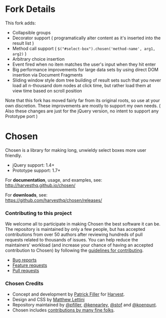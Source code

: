 # Fork Details

This fork adds:

* Collapsible groups
* Decorator support ( programatically alter content as it's inserted into the result list )
* Method call support ( `$("#select-box").chosen('method-name', arg1, arg2)` )
* Arbitrary choice insertion
* Event fired when no item matches the user's input when they hit enter
* Big performance improvements for large data sets by using direct DOM insertion via Document Fragments
* Sliding window style dom tree building of result sets such that you never load all n-thousand dom nodes at click time, but rather load them at view time based on scroll position

Note that this fork has moved fairly far from its original roots, so use at your own discretion. These improvements are mostly to support my own needs. ( Also these changes are just for the jQuery version, no intent to support any Prototype port )


# Chosen

Chosen is a library for making long, unwieldy select boxes more user friendly.

- jQuery support: 1.4+
- Prototype support: 1.7+

For **documentation**, usage, and examples, see:  
http://harvesthq.github.io/chosen/

For **downloads**, see:  
https://github.com/harvesthq/chosen/releases/

### Contributing to this project

We welcome all to participate in making Chosen the best software it can be. The repository is maintained by only a few people, but has accepted contributions from over 50 authors after reviewing hundreds of pull requests related to thousands of issues. You can help reduce the maintainers' workload (and increase your chance of having an accepted contribution to Chosen) by following the
[guidelines for contributing](contributing.md).

* [Bug reports](contributing.md#bugs)
* [Feature requests](contributing.md#features)
* [Pull requests](contributing.md#pull-requests)

### Chosen Credits

- Concept and development by [Patrick Filler](http://patrickfiller.com) for [Harvest](http://getharvest.com/).
- Design and CSS by [Matthew Lettini](http://matthewlettini.com/)
- Repository maintained by [@pfiller](http://github.com/pfiller), [@kenearley](http://github.com/kenearley), [@stof](http://github.com/stof) and [@koenpunt](http://github.com/koenpunt).
- Chosen includes [contributions by many fine folks](https://github.com/harvesthq/chosen/contributors).
